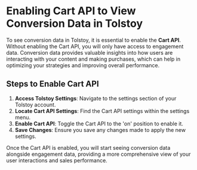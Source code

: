 # Enabling Cart API to View Conversion Data in Tolstoy

To see conversion data in Tolstoy, it is essential to enable the **Cart API**. Without enabling the Cart API, you will only have access to engagement data. Conversion data provides valuable insights into how users are interacting with your content and making purchases, which can help in optimizing your strategies and improving overall performance.

## Steps to Enable Cart API

1. **Access Tolstoy Settings**: Navigate to the settings section of your Tolstoy account.
2. **Locate Cart API Settings**: Find the Cart API settings within the settings menu.
3. **Enable Cart API**: Toggle the Cart API to the 'on' position to enable it.
4. **Save Changes**: Ensure you save any changes made to apply the new settings.

Once the Cart API is enabled, you will start seeing conversion data alongside engagement data, providing a more comprehensive view of your user interactions and sales performance.